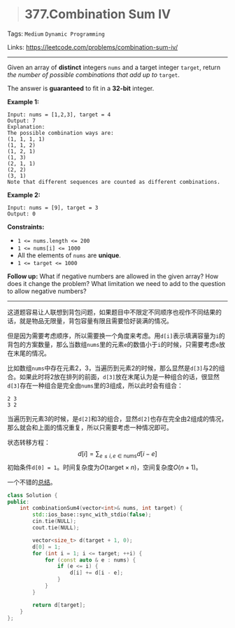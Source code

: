 > # 377.Combination Sum IV

Tags: `Medium` `Dynamic Programming`

Links: https://leetcode.com/problems/combination-sum-iv/

-----

Given an array of **distinct** integers `nums` and a target integer `target`, return *the number of possible combinations that add up to* `target`.

The answer is **guaranteed** to fit in a **32-bit** integer.

**Example 1:**

```
Input: nums = [1,2,3], target = 4
Output: 7
Explanation:
The possible combination ways are:
(1, 1, 1, 1)
(1, 1, 2)
(1, 2, 1)
(1, 3)
(2, 1, 1)
(2, 2)
(3, 1)
Note that different sequences are counted as different combinations.
```

**Example 2:**

```
Input: nums = [9], target = 3
Output: 0
```

**Constraints:**

- `1 <= nums.length <= 200`
- `1 <= nums[i] <= 1000`
- All the elements of `nums` are **unique**.
- `1 <= target <= 1000`

**Follow up:** What if negative numbers are allowed in the given array? How does it change the problem? What limitation we need to add to the question to allow negative numbers?

----

这道题容易让人联想到背包问题，如果题目中不限定不同顺序也视作不同结果的话，就是物品无限量，背包容量有限且需要恰好装满的情况。

但是因为需要考虑顺序，所以需要换一个角度来考虑。用`d[i]`表示填满容量为`i`的背包的方案数量，那么当数组`nums`里的元素`e`的数值小于`i`的时候，只需要考虑`e`放在末尾的情况。

比如数组`nums`中存在元素2，3，当遍历到元素2的时候，那么显然是`d[3]`与2的组合。如果此时将2放在排列的前面，`d[3]`放在末尾认为是一种组合的话，很显然`d[3]`存在一种组合是完全由`nums`里的3组成，所以此时会有组合：

```
2 3
3 2
```

当遍历到元素3的时候，是`d[2]`和3的组合，显然`d[2]`也存在完全由2组成的情况，那么就会和上面的情况重复，所以只需要考虑一种情况即可。

状态转移方程：
$$
d[i] = \sum_{e \leq i, e \in \text{nums}} d[i - e]
$$
初始条件`d[0] = 1`。时间复杂度为$O(\text{target} \times n)$，空间复杂度$O(n + 1)$。

一个不错的[总结](https://leetcode-cn.com/problems/combination-sum-iv/solution/xi-wang-yong-yi-chong-gui-lu-gao-ding-bei-bao-wen-/)。

```c++
class Solution {
public:
    int combinationSum4(vector<int>& nums, int target) {
        std::ios_base::sync_with_stdio(false);
        cin.tie(NULL);
        cout.tie(NULL);

        vector<size_t> d(target + 1, 0);
        d[0] = 1;
        for (int i = 1; i <= target; ++i) {
            for (const auto & e : nums) {
                if (e <= i) {
                    d[i] += d[i - e];
                }
            }
        }

        return d[target];
    }
};
```

